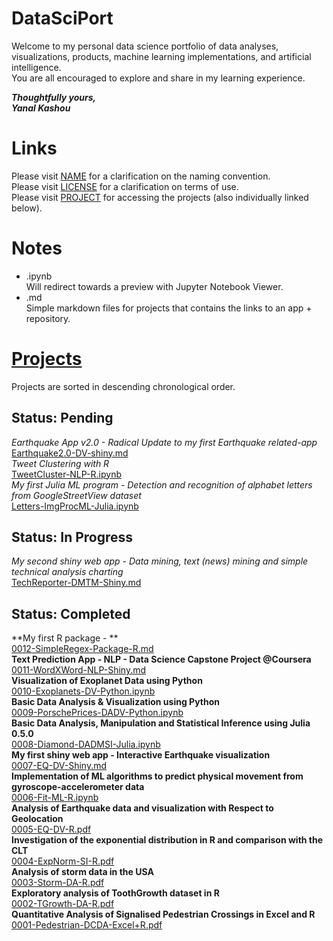 # DataSciPort

Welcome to my personal data science portfolio of data analyses, visualizations, products, machine learning implementations, and artificial intelligence.  
You are all encouraged to explore and share in my learning experience.  

__*Thoughtfully yours,*__  
__*Yanal Kashou*__


# Links
Please visit [NAME](https://github.com/ykashou92/DataSciPort/blob/master/NAME.md) for a clarification on the naming convention.  
Please visit [LICENSE](https://github.com/ykashou92/DataSciPort/blob/master/LICENSE) for a clarification on terms of use.  
Please visit [PROJECT](https://github.com/ykashou92/DataSciPort/tree/master/PROJECT) for accessing the projects (also individually linked below).  

# Notes
* .ipynb  
Will redirect towards a preview with Jupyter Notebook Viewer.
* .md  
Simple markdown files for projects that contains the links to an app + repository. 

# [Projects](https://github.com/ykashou92/DataSciPort/tree/master/PROJECT)
Projects are sorted in descending chronological order.

## Status: Pending
*Earthquake App v2.0 - Radical Update to my first Earthquake related-app*  
[Earthquake2.0-DV-shiny.md](https://github.com/ykashou92/DataSciPort/blob/master/PROJECT/Earthquake2.0-DV-Shiny.md)  
*Tweet Clustering with R*  
[TweetCluster-NLP-R.ipynb](https://github.com/ykashou92/DataSciPort/blob/master/PROJECT/TweetCluster-NLP.ipynb)  
*My first Julia ML program - Detection and recognition of alphabet letters from GoogleStreetView dataset*  
[Letters-ImgProcML-Julia.ipynb](https://github.com/ykashou92/DataSciPort/blob/master/PROJECT/Letters-ImgProcML-Julia.ipynb)  

## Status: In Progress
*My second shiny web app - Data mining, text (news) mining and simple technical analysis charting*  
[TechReporter-DMTM-Shiny.md](https://github.com/ykashou92/DataSciPort/blob/master/PROJECT/TechReporter-DMTM-Shiny.md)  

## Status: Completed
**My first R package - **  
[0012-SimpleRegex-Package-R.md](https://github.com/ykashou92/SimpleRegex)  
**Text Prediction App - NLP - Data Science Capstone Project @Coursera**  
[0011-WordXWord-NLP-Shiny.md](https://github.com/ykashou92/DataSciPort/blob/master/PROJECT/0011-DSCapstone-NLP-Shiny.md)   
**Visualization of Exoplanet Data using Python**  
[0010-Exoplanets-DV-Python.ipynb](http://nbviewer.jupyter.org/github/ykashou92/DataSciPort/blob/master/PROJECT/0010-Exoplanets-DV-Python.ipynb)  
**Basic Data Analysis & Visualization using Python**  
[0009-PorschePrices-DADV-Python.ipynb](http://nbviewer.jupyter.org/github/ykashou92/DataSciPort/blob/master/PROJECT/0009-PorschePrices-DADV-Python.ipynb)   
**Basic Data Analysis, Manipulation and Statistical Inference using Julia 0.5.0**  
[0008-Diamond-DADMSI-Julia.ipynb](http://nbviewer.jupyter.org/github/ykashou92/DataSciPort/blob/master/PROJECT/0008-Diamond-DADMSI-Julia.ipynb)    
**My first shiny web app - Interactive Earthquake visualization**  
[0007-EQ-DV-Shiny.md](https://github.com/ykashou92/DataSciPort/blob/master/PROJECT/0007-EQ-DV-Shiny.md)  
**Implementation of ML algorithms to predict physical movement from gyroscope-accelerometer data**  
[0006-Fit-ML-R.ipynb](http://nbviewer.jupyter.org/github/ykashou92/DataSciPort/blob/master/PROJECT/0006-Fit-ML-R.ipynb)  
**Analysis of Earthquake data and visualization with Respect to Geolocation**    
[0005-EQ-DV-R.pdf](https://github.com/ykashou92/DataSciPort/blob/master/PROJECT/0005-EQ-DV-R.pdf)   
**Investigation of the exponential distribution in R and comparison with the CLT**   
[0004-ExpNorm-SI-R.pdf](https://github.com/ykashou92/DataSciPort/blob/master/PROJECT/0004-ExpNorm-SI-R.pdf)      
**Analysis of storm data in the USA**  
[0003-Storm-DA-R.pdf](https://github.com/ykashou92/DataSciPort/blob/master/PROJECT/0003-Storm-DA-R.pdf) 	
**Exploratory analysis of ToothGrowth dataset in R**  
[0002-TGrowth-DA-R.pdf](https://github.com/ykashou92/DataSciPort/blob/master/PROJECT/0002-TGrowth-DA-R.pdf)  
**Quantitative Analysis of Signalised Pedestrian Crossings in Excel and R**  
[0001-Pedestrian-DCDA-Excel+R.pdf](https://github.com/ykashou92/DataSciPort/blob/master/PROJECT/0001-Pedestrian-DCDA-Excel+R.pdf)  

